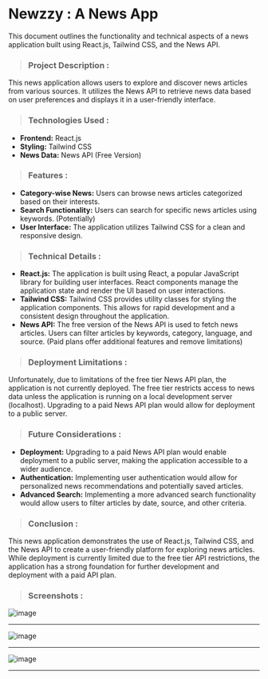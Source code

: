 # **Newzzy : A News App**

This document outlines the functionality and technical aspects of a news application built using React.js, Tailwind CSS, and the News API.

> ### **Project Description :**

This news application allows users to explore and discover news articles from various sources. It utilizes the News API to retrieve news data based on user preferences and displays it in a user-friendly interface.

> ### **Technologies Used :**

* **Frontend:** React.js
* **Styling:** Tailwind CSS
* **News Data:** News API (Free Version)

> ### **Features :**

* **Category-wise News:** Users can browse news articles categorized based on their interests. 
* **Search Functionality:** Users can search for specific news articles using keywords. (Potentially)
* **User Interface:** The application utilizes Tailwind CSS for a clean and responsive design.

> ### **Technical Details :**

* **React.js:** The application is built using React, a popular JavaScript library for building user interfaces. React components manage the application state and render the UI based on user interactions.
* **Tailwind CSS:** Tailwind CSS provides utility classes for styling the application components. This allows for rapid development and a consistent design throughout the application.
* **News API:** The free version of the News API is used to fetch news articles. Users can filter articles by keywords, category, language, and source. (Paid plans offer additional features and remove limitations)

> ### **Deployment Limitations :**

Unfortunately, due to limitations of the free tier News API plan, the application is not currently deployed. The free tier restricts access to news data unless the application is running on a local development server (localhost). Upgrading to a paid News API plan would allow for deployment to a public server.

> ### **Future Considerations :**

* **Deployment:** Upgrading to a paid News API plan would enable deployment to a public server, making the application accessible to a wider audience.
* **Authentication:** Implementing user authentication would allow for personalized news recommendations and potentially saved articles.
* **Advanced Search:** Implementing a more advanced search functionality would allow users to filter articles by date, source, and other criteria.

> ### **Conclusion :**

This news application demonstrates the use of React.js, Tailwind CSS, and the News API to create a user-friendly platform for exploring news articles. While deployment is currently limited due to the free tier API restrictions, the application has a strong foundation for further development and deployment with a paid API plan.



> ### **Screenshots :**

![image](https://github.com/get-rishabh/Newzzy/assets/96688335/6d0060d3-2fe0-46d2-984b-b9d3bac0f27e)

--- 

![image](https://github.com/get-rishabh/Newzzy/assets/96688335/875b73fb-afab-4914-92a3-6a58bf5f7783)

---

![image](https://github.com/get-rishabh/Newzzy/assets/96688335/5bd70029-11f0-4937-b5ed-a0a841f07515)

---




